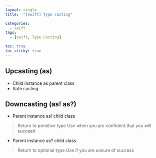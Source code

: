 ```yaml
---
layout: single
title:  "[Swift] Type casting"

categories:
  - swift
tags:
  - [swift, Type Casting]

toc: true
toc_sticky: true
---
```

## Upcasting (as)
- Child instance as parent class
- Safe casting

## Downcasting (as! as?)
- Parent instance as! child class
> Return to primitive type
> Use when you are confident that you will succeed

- Parent instance as? child class
> Return to optional type
> Use if you are unsure of success
